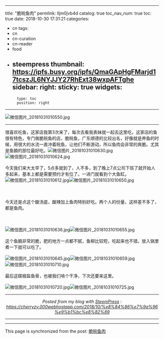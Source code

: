 
---
title: "脆皖鱼肉"
permlink: lljm0jvb4d
catalog: true
toc_nav_num: true
toc: true
date: 2018-10-30 17:31:21
categories:
- cn
tags:
- cn
- cn-curation
- cn-reader
- food
- steempress
thumbnail: https://ipfs.busy.org/ipfs/QmaGApHgFMarjd17tcszJL6NYJJY27RhExt38wxpAFTghe
sidebar:
    right:
        sticky: true
widgets:
    -
        type: toc
        position: right
---



![微信图片_20181031010550.jpg](https://ipfs.busy.org/ipfs/QmaGApHgFMarjd17tcszJL6NYJJY27RhExt38wxpAFTghe)<hr>很喜欢吃鱼，这家店我第3次来了，每次去看我表妹就一起去这里吃，这家店的鱼很有特色，专门做脆皖鱼的店，脆皖鱼，广东顺德的比较出名，好像就是养鱼的时候，用很大的水流一直冲着皖鱼，让他们不断游动，所以鱼肉会非常的爽脆。尤其是鱼腩的部位最好吃。![微信图片_20181031010630.jpg](https://ipfs.busy.org/ipfs/QmbreZUV1R8WZtF4TvSK1Ljqk6PQrnHaaMSsRMrEDYom7F)![微信图片_20181031010624.jpg](https://ipfs.busy.org/ipfs/Qmbn8EpUKoovPFiKBLy7YBo2Vr9xqnVxFydDwFB2YN3VhV)<br><br>今天我们来大太早了，5点多就到了，人不多，到了晚上7点公司下班了就开始人多起来，基本上都是需要预约才有位了。一进门就看到个大鱼缸。![微信图片_20181031010612.jpg](https://ipfs.busy.org/ipfs/QmPZW8vnNU3QNMcYCD8aMtpy5jmsvS1BjvW21kX4snknMD)![微信图片_20181031010650.jpg](https://ipfs.busy.org/ipfs/QmSG9TXPEPg5DeQ2TiXbmaaswEpcGDHz3ZK6dec89rqm3c)<br><br><br><br>今天还是点这个酸汤底，酸辣加上鱼肉特别好吃。两个人的份量，这样差不多了，都是鱼肉。<br><br><br><br>![微信图片_20181031010636.jpg](https://ipfs.busy.org/ipfs/QmadthRzco117dUHm4pHJVSGoAUQxwzzUaEB1TnmjGCMDA)![微信图片_20181031010655.jpg](https://ipfs.busy.org/ipfs/QmWmjfC1pg9fSCoKutxSvw8ikNWFWanSUUXC5T4XTXPt7E)<br><br>这个鱼腩非常的脆，肥的地方一点都不腻，鱼柳比较短，吃起来也不错。放入锅里煮一下就可以吃了。<br><br>![微信图片_20181031010645.jpg](https://ipfs.busy.org/ipfs/QmYhT2oxeCfcpvGbt6XERA5ijw4qVJBozSzHJiUPS5RzJ9)![微信图片_20181031010659.jpg](https://ipfs.busy.org/ipfs/QmRkdedEwL3Bn968iU429yxN6bDTxYhygUkzvmxYjZziFP)![微信图片_20181031010710.jpg](https://ipfs.busy.org/ipfs/QmeakfNyKfmY7CLqQUJHJXPH8584NeftrLJV3N6ikNM2VF)<br><br>最后这碟椒盐鱼骨，也被我们啃个干净，下次还要来这里。<br><br>![微信图片_20181031010720.jpg](https://ipfs.busy.org/ipfs/QmSLSyiNe8rq5BoqTLgcRNYACcj2bt3z7msHTcwPf3YiMX)![微信图片_20181031010725.jpg](https://ipfs.busy.org/ipfs/QmXvtPsj14Z3Awpe1KkWjw519QtqWFbs2hM6zQJR4uJBNQ) <br /><center><hr/><em>Posted from my blog with <a href='https://wordpress.org/plugins/steempress/'>SteemPress</a> : https://cherryzy.000webhostapp.com/2018/10/%e8%84%86%e7%9a%96%e9%b1%bc%e8%82%89 </em><hr/></center>       

- - -

This page is synchronized from the post: [脆皖鱼肉](https://steemit.com/@cherryzz/lljm0jvb4d)
